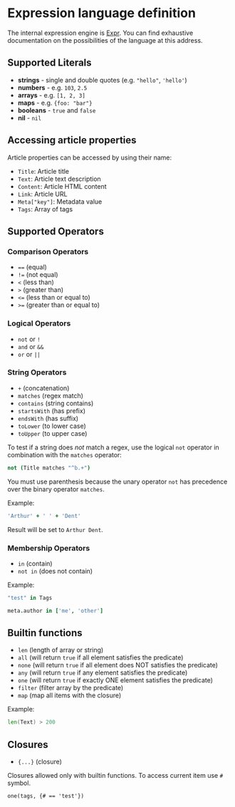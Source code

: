 # Expression language definition

The internal expression engine is [Expr](https://antonmedv.github.io/expr/).
You can find exhaustive documentation on the possibilities of the language at this address.

## Supported Literals

* **strings** - single and double quotes (e.g. `"hello"`, `'hello'`)
* **numbers** - e.g. `103`, `2.5`
* **arrays** - e.g. `[1, 2, 3]`
* **maps** - e.g. `{foo: "bar"}`
* **booleans** - `true` and `false`
* **nil** - `nil`

## Accessing article properties

Article properties can be accessed by using their name:

- `Title`: Article title
- `Text`: Article text description
- `Content`: Article HTML content
- `Link`: Article URL
- `Meta["key"]`: Metadata value
- `Tags`: Array of tags

## Supported Operators

### Comparison Operators

* `==` (equal)
* `!=` (not equal)
* `<` (less than)
* `>` (greater than)
* `<=` (less than or equal to)
* `>=` (greater than or equal to)

### Logical Operators

* `not` or `!`
* `and` or `&&`
* `or` or `||`

### String Operators

* `+` (concatenation)
* `matches` (regex match)
* `contains` (string contains)
* `startsWith` (has prefix)
* `endsWith` (has suffix)
* `toLower` (to lower case)
* `toUpper` (to upper case)

To test if a string does *not* match a regex, use the logical `not` operator in combination with the `matches` operator:

```coffeescript
not (Title matches "^b.+")
```

You must use parenthesis because the unary operator `not` has precedence over the binary operator `matches`.

Example:

```coffeescript
'Arthur' + ' ' + 'Dent'
```

Result will be set to `Arthur Dent`.

### Membership Operators

* `in` (contain)
* `not in` (does not contain)

Example:

```coffeescript
"test" in Tags
```

```coffeescript
meta.author in ['me', 'other']
```

## Builtin functions

* `len` (length of array or string)
* `all` (will return `true` if all element satisfies the predicate)
* `none` (will return `true` if all element does NOT satisfies the predicate)
* `any` (will return `true` if any element satisfies the predicate)
* `one` (will return `true` if exactly ONE element satisfies the predicate)
* `filter` (filter array by the predicate)
* `map` (map all items with the closure)

Example:

```go
len(Text) > 200
```

## Closures

* `{...}` (closure)

Closures allowed only with builtin functions. To access current item use `#` symbol.

```
one(tags, {# == 'test'})
```
